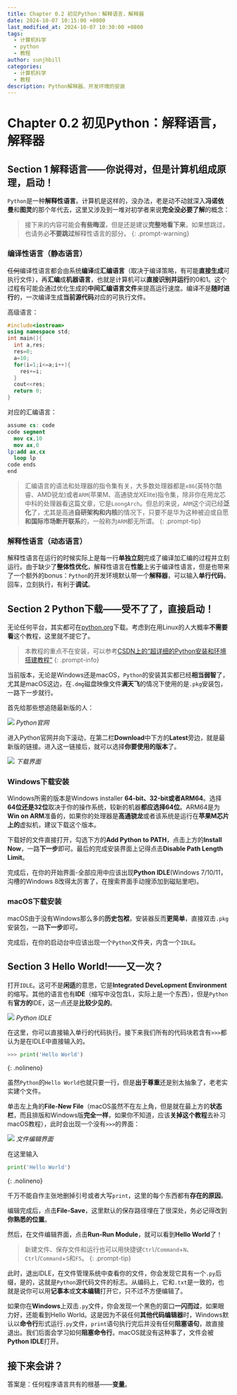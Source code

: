 ```yaml
---
title: Chapter 0.2 初见Python：解释语言，解释器
date: 2024-10-07 10:15:00 +0800
last_modified_at: 2024-10-07 10:30:00 +0800
tags:
  - 计算机科学
  - python
  - 教程
author: sunjhbill
categories:
  - 计算机科学
  - 教程
description: Python解释器、开发环境的安装
---
```


# Chapter 0.2 初见Python：解释语言，解释器

## Section 1 解释语言——你说得对，但是计算机组成原理，启动！

`Python`是一种**解释性语言**。计算机是这样的，没办法，老是动不动就深入**冯诺依曼**和**图灵**的那个年代去，这里又涉及到一堆对初学者来说**完全没必要了解**的概念：

> 接下来的内容可能会**有些晦涩**，但是还是建议**完整地看下来**，如果想跳过，也请务必**不要跳过**解释性语言的部分。
{: .prompt-warning}

### 编译性语言（静态语言）

~~任何~~编译性语言都会由系统**编译**成**汇编语言**（取决于编译策略，有可能**直接生成**可执行文件），再**汇编**成**机器语言**，也就是计算机可以**直接识别并运行**的0和1。这个过程有可能会通过优化生成的**中间汇编语言文件**来提高运行速度。编译不是**随时进行**的，一次编译生成**当前源代码**对应的可执行文件。

高级语言：

```cpp
#include<iostream>
using namespace std;
int main(){
  int a,res;
  res=0;
  a=10;
  for(i=1;i<=a;i++){
    res+=i;
  }
  cout<<res;
  return 0;
}
```

对应的汇编语言：

```nasm
assume cs: code
code segment
  mov cx,10
  mov ax,0
lp:add ax,cx
  loop lp
code ends
end
```


>汇编语言的语法和处理器的指令集有关，大多数处理器都是`x86`(英特尔酷睿、AMD锐龙)或者`ARM`(苹果M、高通骁龙XElite)指令集，除非你在用龙芯中科的处理器看这篇文章，它是`LoongArch`。但总的来说，`ARM`这个词已经**泛化**了，尤其是高通**自研架构和内核**的情况下，只要不是华为这种被迫或自愿**和国际市场断开联系**的，一般称为`ARM`都无所谓。
{: .prompt-tip}

### 解释性语言（动态语言）
 
 解释性语言在运行的时候实际上是每一行**单独立刻**完成了编译加汇编的过程并立刻运行。由于缺少了**整体性优化**，解释性语言在**性能**上劣于编译性语言，但是也带来了一个额外的bonus：`Python`的开发环境默认带一个**解释器**，可以输入**单行代码**，回车，立刻执行，有利于**调试**。

## Section 2 Python下载——受不了了，直接启动！

无论任何平台，其实都可在[python.org](https://python.org)下载。考虑到在用Linux的人大概率**不需要看**这个教程，这里就不提它了。

> 本教程的重点不在安装，可以参考[CSDN上的“超详细的Python安装和环境搭建教程”](https://blog.csdn.net/qq_53280175/article/details/121107748)
{: .prompt-info}

当前版本，无论是Windows还是macOS，`Python`的安装其实都已经**相当弱智**了，尤其是macOS这边，在`.dmg`磁盘映像文件**满天飞**的情况下使用的是`.pkg`安装包，一路下一步就行。

首先给那些想追随最新版的人：

![](https://pic.imgdb.cn/item/670332f2d29ded1a8cc6b6e5.png)
_Python官网_

进入Python官网并向下滚动，在第二栏**Download**中下方的**Latest**旁边，就是最新版的链接。进入这一链接后，就可以选择**你要使用的版本**了。

![](https://pic.imgdb.cn/item/670332acd29ded1a8cc689de.png)
_下载界面_
### Windows下载安装

Windows所需的版本是Windows installer **64-bit、32-bit或者ARM64**。选择**64位还是32位**取决于你的操作系统，较新的机器**都应选择64位**。ARM64是为**Win on ARM**准备的，如果你的处理器是**高通骁龙**或者该系统是运行在**苹果M芯片上的**虚拟机，建议下载这个版本。

下载好的文件直接打开，勾选下方的**Add Python to PATH**，点击上方的**Install Now**，一路**下一步**即可。最后的完成安装界面上记得点击**Disable Path Length Limit**。

完成后，在你的开始界面-全部应用中应该出现**Python IDLE**(Windows 7/10/11，沟槽的Windows 8改得太厉害了，在搜索界面手动搜添加到磁贴里吧)。
### macOS下载安装

macOS由于没有Windows那么多的**历史包袱**，安装器反而**更简单**，直接双击`.pkg`安装包，一路**下一步**即可。

完成后，在你的启动台中应该出现一个`Python`文件夹，内含一个`IDLE`。
## Section 3 Hello World!——又一次？

打开`IDLE`。这可不是**闲适**的意思，它是**Integrated DeveLopment Environment**的缩写。其他的语言也有**IDE**（缩写中没包含L，实际上是一个东西），但是`Python`有**官方的**IDE，这一点还是**比较少见的**。

![](https://pic.imgdb.cn/item/6703391cd29ded1a8ccb64fa.png)
_Python IDLE_

在这里，你可以直接输入单行的代码执行。接下来我们所有的代码块若含有`>>>`都认为是在IDLE中直接输入的。

```python
>>> print('Hello World')
```
{: .nolineno}

虽然`Python`的`Hello World`也就只要一行，但是**出于尊重**还是别太抽象了，老老实实建个文件。

单击左上角的**File-New File**（macOS虽然不在左上角，但是就在最上方的**状态栏**，而且排版和Windows版**完全一样**，如果你不知道，应该**关掉这个教程**去补习macOS教程），此时会出现一个没有`>>>`的界面：

![](https://pic.imgdb.cn/item/67033ab1d29ded1a8cccbea3.png)
_文件编辑界面_

在这里输入

```python
print('Hello World')
```
{: .nolineno}

千万不能自作主张地删掉引号或者大写`print`，这里的每个东西都有**存在的原因**。

编辑完成后，点击**File-Save**，这里默认的保存路径埋在了很深处，务必记得改到**你熟悉的位置**。

然后，在文件编辑界面，点击**Run-Run Module**，就可以看到**Hello World**了！

> 新建文件、保存文件和运行也可以用快捷键`Ctrl`/`Command`+`N`、`Ctrl`/`Command`+`S`和`F5`。
{: .prompt-tip}

此时，退出IDLE，在文件管理系统中查看你的文件，你会发现它具有一个`.py`后缀，是的，这就是`Python`源代码文件的标志。从编码上，它和`.txt`是一致的，也就是说你可以用**记事本**或**文本编辑**打开它，只不过不方便编辑了。

如果你在**Windows**上双击`.py`文件，你会发现一个黑色的窗口**一闪而过**，如果眼力好，还能看到Hello World。这是因为不装任何**其他代码编辑器**时，Windows默认以**命令行**形式运行`.py`文件，`print`语句执行完后并没有任何**阻塞语句**，故直接退出。我们后面会学习如何**阻塞命令行**。macOS就没有这种事了，文件会被**Python IDLE**打开。
## 接下来会讲？

答案是：任何程序语言共有的根基——**变量**。